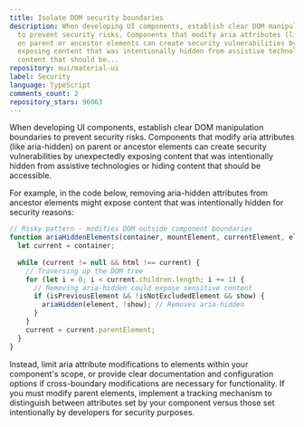 ```yaml
---
title: Isolate DOM security boundaries
description: When developing UI components, establish clear DOM manipulation boundaries
  to prevent security risks. Components that modify aria attributes (like aria-hidden)
  on parent or ancestor elements can create security vulnerabilities by unexpectedly
  exposing content that was intentionally hidden from assistive technologies or hiding
  content that should be...
repository: mui/material-ui
label: Security
language: TypeScript
comments_count: 2
repository_stars: 96063
---
```


When developing UI components, establish clear DOM manipulation boundaries to prevent security risks. Components that modify aria attributes (like aria-hidden) on parent or ancestor elements can create security vulnerabilities by unexpectedly exposing content that was intentionally hidden from assistive technologies or hiding content that should be accessible.

For example, in the code below, removing aria-hidden attributes from ancestor elements might expose content that was intentionally hidden for security reasons:

```javascript
// Risky pattern - modifies DOM outside component boundaries
function ariaHiddenElements(container, mountElement, currentElement, elementsToExclude, show) {
  let current = container;
  
  while (current != null && html !== current) {
    // Traversing up the DOM tree
    for (let i = 0; i < current.children.length; i += 1) {
      // Removing aria-hidden could expose sensitive content
      if (isPreviousElement && !isNotExcludedElement && show) {
        ariaHidden(element, !show); // Removes aria-hidden
      }
    }
    current = current.parentElement;
  }
}
```

Instead, limit aria attribute modifications to elements within your component's scope, or provide clear documentation and configuration options if cross-boundary modifications are necessary for functionality. If you must modify parent elements, implement a tracking mechanism to distinguish between attributes set by your component versus those set intentionally by developers for security purposes.